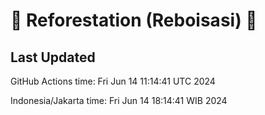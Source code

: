 
# 🌳 Reforestation (Reboisasi) 🌲

## Last Updated

GitHub Actions time: Fri Jun 14 11:14:41 UTC 2024

Indonesia/Jakarta time: Fri Jun 14 18:14:41 WIB 2024
